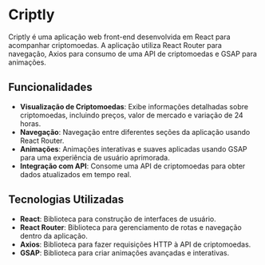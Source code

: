 # Criptly

Criptly é uma aplicação web front-end desenvolvida em React para acompanhar criptomoedas. A aplicação utiliza React Router para navegação, Axios para consumo de uma API de criptomoedas e GSAP para animações.

## Funcionalidades

- **Visualização de Criptomoedas**: Exibe informações detalhadas sobre criptomoedas, incluindo preços, valor de mercado e variação de 24 horas.
- **Navegação**: Navegação entre diferentes seções da aplicação usando React Router.
- **Animações**: Animações interativas e suaves aplicadas usando GSAP para uma experiência de usuário aprimorada.
- **Integração com API**: Consome uma API de criptomoedas para obter dados atualizados em tempo real.

## Tecnologias Utilizadas

- **React**: Biblioteca para construção de interfaces de usuário.
- **React Router**: Biblioteca para gerenciamento de rotas e navegação dentro da aplicação.
- **Axios**: Biblioteca para fazer requisições HTTP à API de criptomoedas.
- **GSAP**: Biblioteca para criar animações avançadas e interativas.
